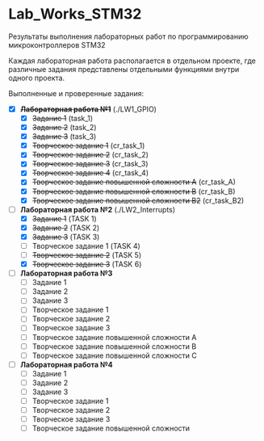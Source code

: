 # Lab_Works_STM32
Результаты выполнения лабораторных работ по программированию микроконтроллеров STM32

Каждая лабораторная работа располагается в отдельном проекте, где различные задания представлены отдельными функциями внутри одного проекта.

Выполненные и проверенные задания:
- [x] ~~**Лабораторная работа №1**~~ (./LW1_GPIO)
  - [x] ~~Задание 1~~ (task_1)
  - [x] ~~Задание 2~~ (task_2)
  - [x] ~~Задание 3~~ (task_3)
  - [x] ~~Творческое задание 1~~ (cr_task_1)
  - [x] ~~Творческое задание 2~~ (cr_task_2)
  - [x] ~~Творческое задание 3~~ (cr_task_3)
  - [x] ~~Творческое задание 4~~ (cr_task_4)
  - [x] ~~Творческое задание повышенной сложности A~~ (cr_task_A)
  - [x] ~~Творческое задание повышенной сложности B~~ (cr_task_B)
  - [x] ~~Творческое задание повышенной сложности B2~~ (cr_task_B2)

- [ ] **Лабораторная работа №2** (./LW2_Interrupts)
  - [x] ~~Задание 1~~ (TASK 1)
  - [x] ~~Задание 2~~ (TASK 2)
  - [x] ~~Задание 3~~ (TASK 3)
  - [ ] Творческое задание 1 (TASK 4)
  - [ ] ~~Творческое задание 2~~ (TASK 5)
  - [x] ~~Творческое задание 3~~ (TASK 6)

- [ ] **Лабораторная работа №3**
  - [ ] Задание 1
  - [ ] Задание 2
  - [ ] Задание 3
  - [ ] Творческое задание 1 
  - [ ] Творческое задание 2
  - [ ] Творческое задание 3
  - [ ] Творческое задание повышенной сложности A
  - [ ] Творческое задание повышенной сложности B
  - [ ] Творческое задание повышенной сложности C

- [ ] **Лабораторная работа №4**
  - [ ] Задание 1
  - [ ] Задание 2
  - [ ] Задание 3
  - [ ] Творческое задание 1 
  - [ ] Творческое задание 2
  - [ ] Творческое задание 3
  - [ ] Творческое задание повышенной сложности
